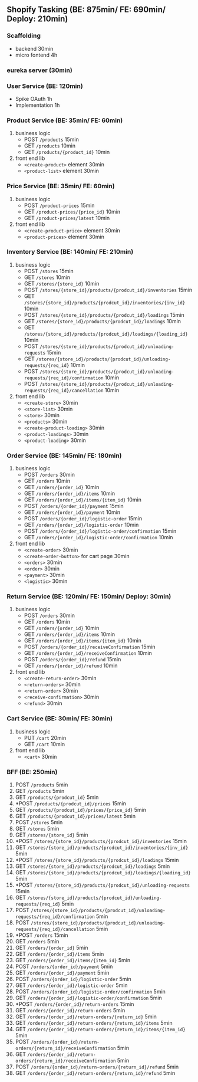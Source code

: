 ## Shopify Tasking (BE: 875min/ FE: 690min/ Deploy: 210min)

### Scaffolding
+ backend 30min
+ micro fontend 4h

### eureka server (30min)

### User Service (BE: 120min)
+ Spike OAuth 1h
+ Implementation 1h

### Product Service (BE: 35min/ FE: 60min)
1. business logic
	+ POST `/products` 15min
	+ GET `/products` 10min
	+ GET `/products/{product_id}` 10min
2. front end lib
	+ `<create-product>` element 30min
	+ `<product-list>` element 30min

### Price Service (BE: 35min/ FE: 60min)
1. business logic
	+ POST `/product-prices` 15min
	+ GET `/product-prices/{price_id}` 10min
	+ GET `/product-prices/latest` 10min
2. front end lib
	+ `<create-product-price>` element 30min
	+ `<product-prices>` element 30min

### Inventory Service (BE: 140min/ FE: 210min)
1. business logic
	+ POST `/stores` 15min
	+ GET `/stores` 10min
	+ GET `/stores/{store_id}` 10min
	+ POST `/stores/{store_id}/products/{prodcut_id}/inventories` 15min
	+ GET `/stores/{store_id}/products/{prodcut_id}/inventories/{inv_id}` 10min
	+ POST `/stores/{store_id}/products/{prodcut_id}/loadings` 15min
	+ GET `/stores/{store_id}/products/{prodcut_id}/loadings` 10min
	+ GET `/stores/{store_id}/products/{prodcut_id}/loadings/{loading_id}` 10min
	+ POST `/stores/{store_id}/products/{prodcut_id}/unloading-requests` 15min
	+ GET `/stores/{store_id}/products/{prodcut_id}/unloading-requests/{req_id}` 10min
	+ POST `/stores/{store_id}/products/{prodcut_id}/unloading-requests/{req_id}/confirmation` 10min
	+ POST `/stores/{store_id}/products/{prodcut_id}/unloading-requests/{req_id}/cancellation` 10min
2. front end lib
	+ `<create-store>` 30min
	+ `<store-list>` 30min
	+ `<store>` 30min
	+ `<products>` 30min
	+ `<create-product-loading>` 30min
	+ `<product-loadings>` 30min
	+ `<product-loading>` 30min

### Order Service (BE: 145min/ FE: 180min)
1. business logic
	+ POST `/orders` 30min
	+ GET `/orders` 10min
	+ GET `/orders/{order_id}` 10min
	+ GET `/orders/{order_id}/items` 10min
	+ GET `/orders/{order_id}/items/{item_id}` 10min
	+ POST `/orders/{order_id}/payment` 15min
	+ GET `/orders/{order_id}/payment` 10min
	+ POST `/orders/{order_id}/logistic-order` 15min
	+ GET `/orders/{order_id}/logistic-order` 10min
	+ POST `/orders/{order_id}/logistic-order/confirmation` 15min
	+ GET `/orders/{order_id}/logistic-order/confirmation` 10min
2. front end lib
	+ `<create-order>` 30min
	+ `<create-order-button>` for cart page 30min
	+ `<orders>` 30min
	+ `<order>` 30min
	+ `<payment>` 30min
	+ `<logistic>` 30min

### Return Service (BE: 120min/ FE: 150min/ Deploy: 30min)
1. business logic
	+ POST `/orders` 30min
	+ GET `/orders` 10min
	+ GET `/orders/{order_id}` 10min
	+ GET `/orders/{order_id}/items` 10min
	+ GET `/orders/{order_id}/items/{item_id}` 10min
	+ POST `/orders/{order_id}/receiveConfirmation` 15min
	+ GET `/orders/{order_id}/receiveConfirmation` 10min
	+ POST `/orders/{order_id}/refund` 15min
	+ GET `/orders/{order_id}/refund` 10min
2. front end lib
	+ `<create-return-order>` 30min
	+ `<return-orders>` 30min
	+ `<return-order>` 30min
	+ `<receive-confirmation>` 30min
	+ `<refund>` 30min

### Cart Service (BE: 30min/ FE: 30min)
1. business logic
	+ PUT `/cart` 20min
	+ GET `/cart` 10min
2. front end lib
	+ `<cart>` 30min

### BFF (BE: 250min)
1. POST `/products` 5min
2. GET `/products` 5min
3. GET `/products/{prodcut_id}` 5min
4. *POST `/products/{prodcut_id}/prices` 15min
5. GET `/products/{prodcut_id}/prices/{price_id}` 5min
6. GET `/products/{prodcut_id}/prices/latest` 5min
7. POST `/stores` 5min
8. GET `/stores` 5min
9. GET `/stores/{store_id}` 5min
10. *POST `/stores/{store_id}/products/{prodcut_id}/inventories` 15min
11. GET `/stores/{store_id}/products/{prodcut_id}/inventories/{inv_id}` 5min
12. *POST `/stores/{store_id}/products/{prodcut_id}/loadings` 15min
13. GET `/stores/{store_id}/products/{prodcut_id}/loadings` 5min
14. GET `/stores/{store_id}/products/{prodcut_id}/loadings/{loading_id}` 5min
15. *POST `/stores/{store_id}/products/{prodcut_id}/unloading-requests` 15min
16. GET `/stores/{store_id}/products/{prodcut_id}/unloading-requests/{req_id}` 5min
17. POST `/stores/{store_id}/products/{prodcut_id}/unloading-requests/{req_id}/confirmation` 5min
18. POST `/stores/{store_id}/products/{prodcut_id}/unloading-requests/{req_id}/cancellation` 5min
19. *POST `/orders` 15min
20. GET `/orders` 5min
21. GET `/orders/{order_id}` 5min
22. GET `/orders/{order_id}/items` 5min
23. GET `/orders/{order_id}/items/{item_id}` 5min
24. POST `/orders/{order_id}/payment` 5min
25. GET `/orders/{order_id}/payment` 5min
26. POST `/orders/{order_id}/logistic-order` 5min
27. GET `/orders/{order_id}/logistic-order` 5min
28. POST `/orders/{order_id}/logistic-order/confirmation` 5min
29. GET `/orders/{order_id}/logistic-order/confirmation` 5min
30. *POST `/orders/{order_id}/return-orders` 15min
31. GET `/orders/{order_id}/return-orders` 5min
32. GET `/orders/{order_id}/return-orders/{return_id}` 5min
33. GET `/orders/{order_id}/return-orders/{return_id}/items` 5min
34. GET `/orders/{order_id}/return-orders/{return_id}/items/{item_id}` 5min
35. POST `/orders/{order_id}/return-orders/{return_id}/receiveConfirmation` 5min
36. GET `/orders/{order_id}/return-orders/{return_id}/receiveConfirmation` 5min
37. POST `/orders/{order_id}/return-orders/{return_id}/refund` 5min
38. GET `/orders/{order_id}/return-orders/{return_id}/refund` 5min